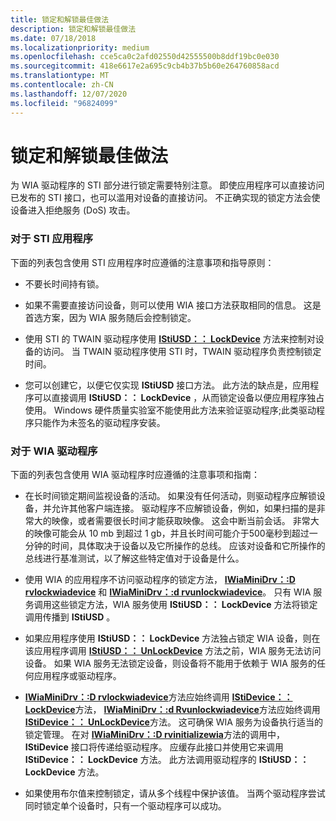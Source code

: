 ```yaml
---
title: 锁定和解锁最佳做法
description: 锁定和解锁最佳做法
ms.date: 07/18/2018
ms.localizationpriority: medium
ms.openlocfilehash: cce5ca0c2afd02550d42555500b8ddf19bc0e030
ms.sourcegitcommit: 418e6617e2a695c9cb4b37b5b60e264760858acd
ms.translationtype: MT
ms.contentlocale: zh-CN
ms.lasthandoff: 12/07/2020
ms.locfileid: "96824099"
---
```

# <a name="locking-and-unlocking-best-practices"></a>锁定和解锁最佳做法





为 WIA 驱动程序的 STI 部分进行锁定需要特别注意。 即使应用程序可以直接访问已发布的 STI 接口，也可以滥用对设备的直接访问。 不正确实现的锁定方法会使设备进入拒绝服务 (DoS) 攻击。

### <a name="for-sti-applications"></a>对于 STI 应用程序

下面的列表包含使用 STI 应用程序时应遵循的注意事项和指导原则：

-   不要长时间持有锁。

-   如果不需要直接访问设备，则可以使用 WIA 接口方法获取相同的信息。 这是首选方案，因为 WIA 服务随后会控制锁定。

-   使用 STI 的 TWAIN 驱动程序使用 [**IStiUSD：： LockDevice**](/windows-hardware/drivers/ddi/stiusd/nf-stiusd-istiusd-lockdevice) 方法来控制对设备的访问。 当 TWAIN 驱动程序使用 STI 时，TWAIN 驱动程序负责控制锁定时间。

-   您可以创建它，以便它仅实现 **IStiUSD** 接口方法。 此方法的缺点是，应用程序可以直接调用 **IStiUSD：： LockDevice** ，从而锁定设备以便应用程序独占使用。 Windows 硬件质量实验室不能使用此方法来验证驱动程序;此类驱动程序只能作为未签名的驱动程序安装。

### <a name="for-wia-drivers"></a>对于 WIA 驱动程序

下面的列表包含使用 WIA 驱动程序时应遵循的注意事项和指南：

-   在长时间锁定期间监视设备的活动。 如果没有任何活动，则驱动程序应解锁设备，并允许其他客户端连接。 驱动程序不应解锁设备，例如，如果扫描的是非常大的映像，或者需要很长时间才能获取映像。 这会中断当前会话。 非常大的映像可能会从 10 mb 到超过 1 gb，并且长时间可能介于500毫秒到超过一分钟的时间，具体取决于设备以及它所操作的总线。 应该对设备和它所操作的总线进行基准测试，以了解这些特定值对于设备是什么。

-   使用 WIA 的应用程序不访问驱动程序的锁定方法， [**IWiaMiniDrv：:D rvlockwiadevice**](/windows-hardware/drivers/ddi/wiamindr_lh/nf-wiamindr_lh-iwiaminidrv-drvlockwiadevice) 和 [**IWiaMiniDrv：:d rvunlockwiadevice**](/windows-hardware/drivers/ddi/wiamindr_lh/nf-wiamindr_lh-iwiaminidrv-drvunlockwiadevice)。 只有 WIA 服务调用这些锁定方法，WIA 服务使用 **IStiUSD：： LockDevice** 方法将锁定调用传播到 **IStiUSD** 。

-   如果应用程序使用 **IStiUSD：： LockDevice** 方法独占锁定 WIA 设备，则在该应用程序调用 [**IStiUSD：： UnLockDevice**](/windows-hardware/drivers/ddi/stiusd/nf-stiusd-istiusd-unlockdevice) 方法之前，WIA 服务无法访问设备。 如果 WIA 服务无法锁定设备，则设备将不能用于依赖于 WIA 服务的任何应用程序或驱动程序。

-   [**IWiaMiniDrv：:D rvlockwiadevice**](/windows-hardware/drivers/ddi/wiamindr_lh/nf-wiamindr_lh-iwiaminidrv-drvlockwiadevice)方法应始终调用 [**IStiDevice：： LockDevice**](/windows-hardware/drivers/ddi/sti/nf-sti-istidevice-lockdevice)方法， [**IWiaMiniDrv：:d Rvunlockwiadevice**](/windows-hardware/drivers/ddi/wiamindr_lh/nf-wiamindr_lh-iwiaminidrv-drvunlockwiadevice)方法应始终调用 [**IStiDevice：： UnLockDevice**](/windows-hardware/drivers/ddi/sti/nf-sti-istidevice-unlockdevice)方法。 这可确保 WIA 服务为设备执行适当的锁定管理。 在对 [**IWiaMiniDrv：:D rvinitializewia**](/windows-hardware/drivers/ddi/wiamindr_lh/nf-wiamindr_lh-iwiaminidrv-drvinitializewia)方法的调用中， **IStiDevice** 接口将传递给驱动程序。 应缓存此接口并使用它来调用 **IStiDevice：： LockDevice** 方法。 此方法调用驱动程序的 **IStiUSD：： LockDevice** 方法。

-   如果使用布尔值来控制锁定，请从多个线程中保护该值。 当两个驱动程序尝试同时锁定单个设备时，只有一个驱动程序可以成功。

 

